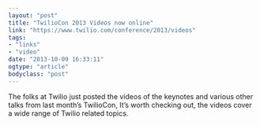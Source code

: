 ```yaml
---
layout: "post"
title: "TwilioCon 2013 Videos now online"
link: "https://www.twilio.com/conference/2013/videos"
tags: 
- "links"
- "video"
date: "2013-10-09 16:33:11"
ogtype: "article"
bodyclass: "post"
---
```


The folks at Twilio just posted the videos of the keynotes and various other talks from last month’s TwilioCon, It’s worth checking out, the videos cover a wide range of Twilio related topics.